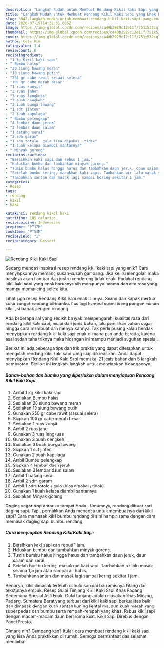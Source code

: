 ```yaml
---
description: "Langkah Mudah untuk Membuat Rendang Kikil Kaki Sapi yang Enak Banget"
title: "Langkah Mudah untuk Membuat Rendang Kikil Kaki Sapi yang Enak Banget"
slug: 3042-langkah-mudah-untuk-membuat-rendang-kikil-kaki-sapi-yang-enak-banget
date: 2020-07-19T14:32:31.005Z
image: https://img-global.cpcdn.com/recipes/ca40b2929c12e11f/751x532cq70/rendang-kikil-kaki-sapi-foto-resep-utama.jpg
thumbnail: https://img-global.cpcdn.com/recipes/ca40b2929c12e11f/751x532cq70/rendang-kikil-kaki-sapi-foto-resep-utama.jpg
cover: https://img-global.cpcdn.com/recipes/ca40b2929c12e11f/751x532cq70/rendang-kikil-kaki-sapi-foto-resep-utama.jpg
author: Cole Kim
ratingvalue: 3.4
reviewcount: 6
recipeingredient:
- "1 kg Kikil kaki sapi"
- " Bumbu halus"
- "20 siung bawang merah"
- "10 siung bawang putih"
- "250 gr cabe rawit sesuai selera"
- "100 gr cabe merah besar"
- "1 ruas kunyit"
- "2 ruas jahe"
- "3 ruas lengkuas"
- "3 buah cengkeh"
- "3 buah bunga lawang"
- "1 sdt jinten"
- "2 buah kapulaga"
- " Bumbu pelengkap"
- "4 lembar daun jeruk"
- "3 lembar daun salam"
- "1 batang serai"
- "2 sdm garam"
- "1 sdm totole  gula bisa dipakai  tidak"
- "1 buah kelapa diambil santannya"
- " Minyak goreng"
recipeinstructions:
- "Bersihkan kaki sapi dan rebus 1 jam."
- "Haluskan bumbu dan tambahkan minyak goreng."
- "Tumis bumbu halus hingga harus dan tambahkan daun jeruk, daun salam dan serai."
- "Setelah bumbu kering, masukkan kaki sapi. Tambahkan air lalu masak selama 1,5 jam atau sampai air habis."
- "Tambahkan santan dan masak lagi sampai kering sekitar 1 jam."
categories:
- Resep
tags:
- rendang
- kikil
- kaki

katakunci: rendang kikil kaki 
nutrition: 105 calories
recipecuisine: Indonesian
preptime: "PT17M"
cooktime: "PT54M"
recipeyield: "1"
recipecategory: Dessert

---
```



![Rendang Kikil Kaki Sapi](https://img-global.cpcdn.com/recipes/ca40b2929c12e11f/751x532cq70/rendang-kikil-kaki-sapi-foto-resep-utama.jpg)

Sedang mencari inspirasi resep rendang kikil kaki sapi yang unik? Cara menyiapkannya memang susah-susah gampang. Jika keliru mengolah maka hasilnya akan hambar dan justru cenderung tidak enak. Padahal rendang kikil kaki sapi yang enak harusnya sih mempunyai aroma dan cita rasa yang mampu memancing selera kita.

Lihat juga resep Rendang Kikil Sapi enak lainnya. Suami dan Bapak mertua suka banget rendang bikinanku. Pas lagi kumpul suami iseng pengen makan kikil , si bapak pengen rendang.

Ada beberapa hal yang sedikit banyak mempengaruhi kualitas rasa dari rendang kikil kaki sapi, mulai dari jenis bahan, lalu pemilihan bahan segar hingga cara membuat dan menyajikannya. Tak perlu pusing kalau hendak menyiapkan rendang kikil kaki sapi enak di mana pun anda berada, karena asal sudah tahu triknya maka hidangan ini mampu menjadi suguhan spesial.


Berikut ini ada beberapa tips dan trik praktis yang dapat diterapkan untuk mengolah rendang kikil kaki sapi yang siap dikreasikan. Anda dapat menyiapkan Rendang Kikil Kaki Sapi memakai 21 jenis bahan dan 5 langkah pembuatan. Berikut ini langkah-langkah untuk menyiapkan hidangannya.

<!--inarticleads1-->

##### Bahan-bahan dan bumbu yang diperlukan dalam menyiapkan Rendang Kikil Kaki Sapi:

1. Ambil 1 kg Kikil kaki sapi
1. Sediakan  Bumbu halus
1. Sediakan 20 siung bawang merah
1. Sediakan 10 siung bawang putih
1. Gunakan 250 gr cabe rawit (sesuai selera)
1. Siapkan 100 gr cabe merah besar
1. Sediakan 1 ruas kunyit
1. Ambil 2 ruas jahe
1. Gunakan 3 ruas lengkuas
1. Gunakan 3 buah cengkeh
1. Sediakan 3 buah bunga lawang
1. Siapkan 1 sdt jinten
1. Gunakan 2 buah kapulaga
1. Ambil  Bumbu pelengkap
1. Siapkan 4 lembar daun jeruk
1. Sediakan 3 lembar daun salam
1. Ambil 1 batang serai
1. Ambil 2 sdm garam
1. Ambil 1 sdm totole / gula (bisa dipakai / tidak)
1. Gunakan 1 buah kelapa diambil santannya
1. Sediakan  Minyak goreng


Daging segar siap antar ke tempat Anda.. Umumnya, rendang dibuat dari daging sapi. Tapi, pernahkan Anda mencoba untuk membuatnya dari kikil sapi? Cara memasak kikil bumbu rendang di sini hampir sama dengan cara memasak daging sapi bumbu rendang. 

<!--inarticleads2-->

##### Cara menyiapkan Rendang Kikil Kaki Sapi:

1. Bersihkan kaki sapi dan rebus 1 jam.
1. Haluskan bumbu dan tambahkan minyak goreng.
1. Tumis bumbu halus hingga harus dan tambahkan daun jeruk, daun salam dan serai.
1. Setelah bumbu kering, masukkan kaki sapi. Tambahkan air lalu masak selama 1,5 jam atau sampai air habis.
1. Tambahkan santan dan masak lagi sampai kering sekitar 1 jam.


Bedanya, kikil dimasak terlebih dahulu sampai bau amisnya hilang dan teksturnya empuk. Resep Gulai Tunjang Kikil Kaki Sapi Khas Padang Sederhana Spesial Asli Enak. Gulai tunjang adalah masakan khas Minang, Padang, Sumatera Barat yang terbuat dari kikil kaki sapi berkualitas baik dan dimasak dengan kuah santan kuning kental maupun kuah merah yang super pedas dan bumbu serta rempah-rempah yang khas. Rebus kikil sapi dengan macam-macam daun beraroma kuat. Kikil Sapi Direbus dengan Panci Presto. 

Gimana nih? Gampang kan? Itulah cara membuat rendang kikil kaki sapi yang bisa Anda praktikkan di rumah. Semoga bermanfaat dan selamat mencoba!
